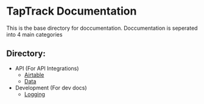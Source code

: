 # TapTrack Documentation
This is the base directory for doccumentation. Doccumentation is seperated into 4 main categories


## Directory:
- API (For API Integrations)
  - [Airtable](/docs/API/Airtable.md)
  - [Data](/docs/API/Data.md)
- Development (For dev docs)
  - [Logging](/docs/Development/Logging.md)
